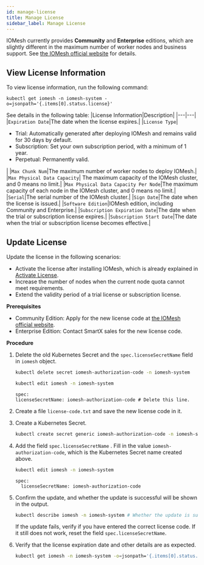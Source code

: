 ```yaml
---
id: manage-license
title: Manage License
sidebar_label: Manage License
---
```


IOMesh currently provides **Community** and **Enterprise** editions, which are slightly different in the maximum number of worker nodes and business support. See [the IOMesh official website](https://www.iomesh.com/spec) for details. 

## View License Information

To view license information, run the following command:
```shell
kubectl get iomesh -n iomesh-system -o=jsonpath='{.items[0].status.license}'
```

See details in the following table:
|License Information|Description|
|---|---|
|`Expiration Date`|The date when the license expires.|
|`License Type`|<ul><li>Trial: Automatically generated after deploying IOMesh and remains valid for 30 days by default.</li><li>Subscription: Set your own subscription period, with a minimum of 1 year.</li><li>Perpetual: Permanently valid.</li></ul>|
|`Max Chunk Num`|The maximum number of worker nodes to deploy IOMesh.|
|`Max Physical Data Capacity`| The maximum capacity of the IOMesh cluster, and 0 means no limit.|
|`Max Physical Data Capacity Per Node`|The maximum capacity of each node in the IOMesh cluster, and 0 means no limit.| 
|`Serial`|The serial number of the IOMesh cluster.|
|`Sign Date`|The date when the license is issued.|
|`Software Edition`|IOMesh edition, including Community and Enterprise.|
|`Subscription Expiration Date`|The date when the trial or subscription license expires.|
|`Subscription Start Date`|The date when the trial or subscription license becomes effective.|

## Update License

Update the license in the following scenarios:

- Activate the license after installing IOMesh, which is already explained in [Activate License]().
- Increase the number of nodes when the current node quota cannot meet requirements.
- Extend the validity period of a trial license or subscription license.

**Prerequisites**

- Community Edition: Apply for the new license code at [the IOMesh official website](https://www.iomesh.com/license).
- Enterprise Edition: Contact SmartX sales for the new license code. 

**Procedure**

1. Delete the old Kubernetes Secret and the `spec.licenseSecretName` field in `iomesh` object.

    ```bash
    kubectl delete secret iomesh-authorization-code -n iomesh-system
    ```

    ```bash
    kubectl edit iomesh -n iomesh-system
    ```
    ```output
    spec:
    licenseSecretName: iomesh-authorization-code # Delete this line.
    ```

2. Create a file `license-code.txt` and save the new license code in it.

3. Create a Kubernetes Secret.

    ```bash
    kubectl create secret generic iomesh-authorization-code -n iomesh-system --from-file=authorizationCode=./license-code.txt
    ```

3. Add the field `spec.licenseSecretName` . Fill in the value `iomesh-authorization-code`, which is the Kubernetes Secret name created above.

    ```bash
    kubectl edit iomesh -n iomesh-system
    ```

    ```output
    spec:
      licenseSecretName: iomesh-authorization-code
    ```

4. Confirm the update, and whether the update is successful will be shown in the output. 

    ```bash
    kubectl describe iomesh -n iomesh-system # Whether the update is successful will be displayed in the events.
    ```
    If the update fails, verify if you have entered the correct license code. If it still does not work, reset the field `spec.licenseSecretName`.

5. Verify that the license expiration date and other details are as expected.

    ```bash
    kubectl get iomesh -n iomesh-system -o=jsonpath='{.items[0].status.license}'
    ```







